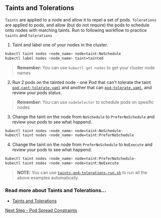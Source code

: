 ## Taints and Tolerations
`Taints` are applied to a node and allow it to repel a set of pods.
`Tolerations` are applied to pods, and allow (but do not require) the pods to schedule onto nodes with matching taints.
Run to following workflow to practice `taints` and `tolerations`

1. Taint and label one of your nodes in the cluster.
```bash
kubectl taint nodes <node_name> node=taint:NoSchedule
kubectl label nodes <node_name> taint=tainted
```
> **Remember:** You can use `kubectl get nodes` to get your cluster node names

2. Run 2 pods on the tainted node - one Pod that can't tolerate the taint [`pod-cant-tolerate.yaml`](pod-cant-tolerate.yaml) and another that can [`pod-tolerate.yaml`](pod-tolerate.yaml), and review your pods status. 
> **Remember:** You can use `nodeSelector` to schedule pods on spesific nodes

3. Change the taint on the node from `NoSchedule` to `PreferNoSchedule` and review your pods to see what happend.
```bash
kubectl taint nodes <node_name> node=taint:NoSchedule-
kubectl taint nodes <node_name> node=taint:PreferNoSchedule
```

4. Change the taint on the node from `PreferNoSchedule` to `NoExecute` and review your pods to see what happend.
```bash
kubectl taint nodes <node_name> node=taint:PreferNoSchedule-
kubectl taint nodes <node_name> node=taint:NoExecute
```

> **NOTE:** You can use [`taints-and-tolerations-run.sh`](taints-and-tolerations-run.sh) to run all the above examples automatically.

### Read more about Taints and Tolerations...
- [Taints and Tolerations](https://kubernetes.io/docs/concepts/scheduling-eviction/taint-and-toleration/)

[Next Step - Pod Spread Constraints](../spread-constraints/)
